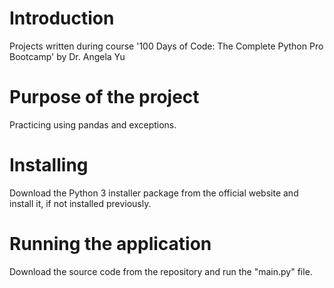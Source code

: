 # Introduction
Projects written during course '100 Days of Code: The Complete Python Pro Bootcamp' by Dr. Angela Yu

# Purpose of the project
Practicing using pandas and exceptions.

# Installing
Download the Python 3 installer package from the official website and install it, if not installed previously.

# Running the application
Download the source code from the repository and run the "main.py" file.